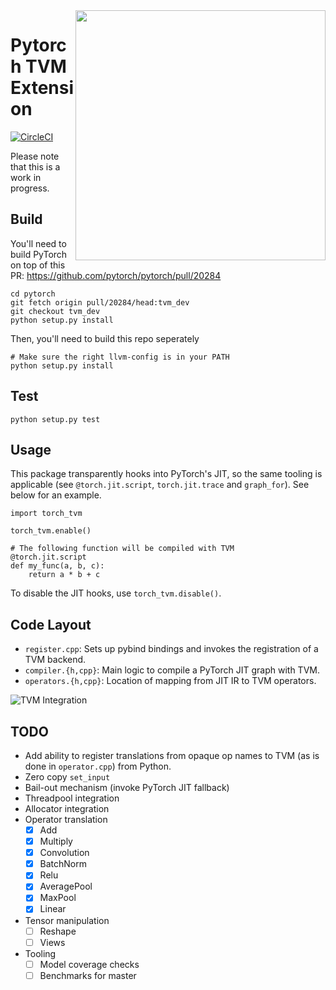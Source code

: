 <img align="right" width="400" src="http://ec2-3-14-143-1.us-east-2.compute.amazonaws.com/benchmarks.png">

# Pytorch TVM Extension
[![CircleCI](https://circleci.com/gh/pytorch/tvm.svg?style=svg)](https://circleci.com/gh/pytorch/tvm)

Please note that this is a work in progress.


## Build

You'll need to build PyTorch on top of this PR: https://github.com/pytorch/pytorch/pull/20284
```
cd pytorch
git fetch origin pull/20284/head:tvm_dev
git checkout tvm_dev
python setup.py install
```

Then, you'll need to build this repo seperately
```
# Make sure the right llvm-config is in your PATH
python setup.py install
```

## Test

```
python setup.py test 
```

## Usage

This package transparently hooks into PyTorch's JIT, so the same tooling is applicable (see `@torch.jit.script`, `torch.jit.trace` and `graph_for`).  See below for an example.

```
import torch_tvm

torch_tvm.enable()

# The following function will be compiled with TVM
@torch.jit.script
def my_func(a, b, c):
    return a * b + c
```

To disable the JIT hooks, use `torch_tvm.disable()`.

## Code Layout

- `register.cpp`: Sets up pybind bindings and invokes the registration of a TVM backend.
- `compiler.{h,cpp}`: Main logic to compile a PyTorch JIT graph with TVM.
- `operators.{h,cpp}`: Location of mapping from JIT IR to TVM operators.

![TVM Integration](https://github.com/pytorch/tvm/blob/master/pt_execution.png?raw=true)

## TODO

- Add ability to register translations from opaque op names to TVM (as is done in `operator.cpp`) from Python.
- Zero copy `set_input`
- Bail-out mechanism (invoke PyTorch JIT fallback)
- Threadpool integration
- Allocator integration
- Operator translation
  - [x] Add
  - [x] Multiply
  - [x] Convolution
  - [x] BatchNorm
  - [x] Relu
  - [x] AveragePool
  - [x] MaxPool
  - [x] Linear
- Tensor manipulation
  - [ ] Reshape
  - [ ] Views
- Tooling
  - [ ] Model coverage checks
  - [ ] Benchmarks for master
